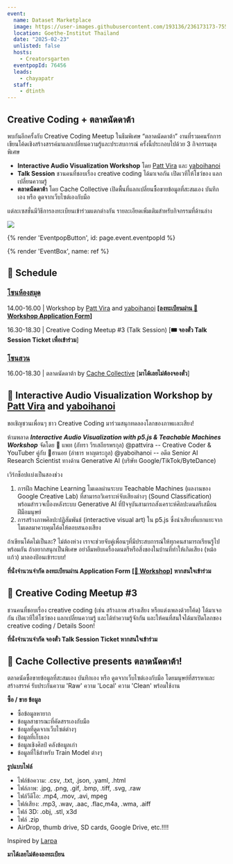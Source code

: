 ```yaml
---
event:
  name: Dataset Marketplace
  image: https://user-images.githubusercontent.com/193136/236173173-755b513b-6398-46a7-9fcb-ced21153c094.png
  location: Goethe-Institut Thailand
  date: "2025-02-23"
  unlisted: false
  hosts:
    - Creatorsgarten
  eventpopId: 76456
  leads:
    - chayapatr
  staff:
    - dtinth
---
```




## Creative Coding + ตลาดนัดดาต้า

พบกันอีกครั้งกับ Creative Coding Meetup ในธีมพิเศษ “ตลาดนัดดาต้า” งานที่รวมคนรักการเขียนโค้ดเชิงสร้างสรรค์มาแลกเปลี่ยนความรู้และประสบการณ์ ครั้งนี้ประกอบไปด้วย 3 กิจกรรมสุดพิเศษ

- **Interactive Audio Visualization Workshop** โดย [Patt Vira](https://www.youtube.com/@pattvira) และ [yaboihanoi](https://yaboihanoi.com/)
- **Talk Session** ชวนคนที่ชอบเรื่อง creative coding ได้มาเจอกัน เปิดเวทีให้โชว์ของ แลกเปลี่ยนความรู้
- **ตลาดนัดดาต้า** โดย Cache Collective เปิดพื้นที่แลกเปลี่ยนซื้อขายข้อมูลที่สะสมเอง บันทึกเอง หรือ ดูดจากเว็บไซต์เองกับมือ

แต่ละเซสชั่นมีวิธีการลงทะเบียนเข้าร่วมแตกต่างกัน รายละเอียดเพิ่มเติมสำหรับกิจกรรมที่ด้านล่าง

![](https://usercontent.creatorsgarten.org/c/v1738657951/644c35a6802c02345887f156/data_market_banner_a7wgue.webp)

{% render 'EventpopButton', id: page.event.eventpopId %}

{% render 'EventBox', name: ref %}

## 📆 Schedule

### <u>โซนห้องสมุด</u>

14.00-16.00 | Workshop by [Patt Vira](https://www.youtube.com/@pattvira) and [yaboihanoi](https://yaboihanoi.com/) [**[ลงทะเบียนผ่าน 🎨 Workshop Application Form]**](https://www.eventpop.me/events/76456-data/application_forms/6002/applicants/new)

16.30-18.30 | Creative Coding Meetup #3 (Talk Session) [**🎟️ จองตั๋ว Talk Session Ticket เพื่อเข้าร่วม**]

### <u>โซนสวน</u>

16.00-18.30 | ตลาดนัดดาต้า by [Cache Collective](https://thisiscache.com/info) [**มาได้เลยไม่ต้องจองตั๋ว**]

## 🎵 Interactive Audio Visualization Workshop by [Patt Vira](https://www.youtube.com/@pattvira) and [yaboihanoi](https://yaboihanoi.com/)

ขอเชิญชวนเพื่อนๆ ชาว Creative Coding มาร่วมสนุกทดลองโลกของภาพเเละเสียง!

ห้ามพลาด ***Interactive Audio Visualization with p5.js & Teachable Machines Workshop*** จัดโดย 🎨 แพท (ภัทรา วีรเสถียรพรกุล) @pattvira -- Creative Coder & YouTuber คู่กับ 🤖ฮานอย (ลำธาร หาญตระกูล) @yaboihanoi -- อดีต Senior AI Research Scientist ทางด้าน Generative AI (บริษัท Google/TikTok/ByteDance) 

เวิร์กช็อปเเบ่งเป็นสองช่วง

1. การฝึก Machine Learning โมเดลผ่านระบบ Teachable Machines (ผลงานของ Google Creative Lab) ที่สามารถวิเคราะห์จับเสียงต่างๆ (Sound Classification) พร้อมสำรวจเบื้องหลังระบบ Generative AI ที่ปัจจุบันสามารถสังเคราะห์ศิลปะดนตรีเสมือนฝีมือมนุษย์
2. การสร้างภาพศิลปะปฏิสัมพันธ์ (interactive visual art) ใน p5.js ซึ่งนำเสียงที่แยกแยะจากโมเดลมาควบคุมโค้ดให้ตอบสนองเสียง

ถ้าเขียนโค้ดไม่เป็นละ? ไม่ต้องห่วง เราจะช่วยจับคู่เพื่อนๆที่มีประสบการณ์ให้ทุกคนสามารถเรียนรู้ไปพร้อมกัน ถ้าอยากสนุกเป็นพิเศษ อย่าลืมหยิบเครื่องดนตรีหรือสิ่งของในบ้านที่ทำให้เกิดเสียง (หม้อ เเก้ว) มาลองป้อนเข้าระบบ!

**ที่นั่งจำนวนจำกัด ลงทะเบียนผ่าน Application Form** [**[🎨 Workshop]**](https://www.eventpop.me/events/76456-data/application_forms/6002/applicants/new) **หากสนใจเข้าร่วม**

## 🎤 Creative Coding Meetup #3

ชวนคนที่ชอบเรื่อง creative coding (เช่น สร้างภาพ สร้างเสียง หรือแต่งเพลงด้วยโค้ด) ได้มาเจอกัน เปิดเวทีให้โชว์ของ แลกเปลี่ยนความรู้ และได้ทำความรู้จักกัน และให้คนที่สนใจได้มาเปิดโลกของ creative coding / Details Soon!

**ที่นั่งจำนวนจำกัด จองตั๋ว Talk Session Ticket หากสนใจเข้าร่วม**

## 💽 Cache Collective presents ตลาดนัดดาต้า!

ตลาดนัดซื้อขายข้อมูลที่สะสมเอง บันทึกเอง หรือ ดูดจากเว็บไซต์เองกับมือ โดยมนุษย์ที่สรรหาและสร้างสรรค์ รับประกันความ 'Raw' ความ 'Local' ความ 'Clean' พร้อมใช้งาน

**ซื้อ / ขาย ข้อมูล**

- ซื้อข้อมูลหายาก
- ข้อมูลสาธารณะที่คัดสรรเองกับมือ
- ข้อมูลที่ดูดจากเว็บไซต์ต่างๆ
- ข้อมูลที่เก็บเอง
- ข้อมูลเชิงศิลป์ คลังข้อมูลเก่า
- ข้อมูลที่ใช้สำหรับ Train Model ต่างๆ

**รูปแบบไฟล์**

- ไฟล์ข้อความ: .csv, .txt, .json, .yaml, .html
- ไฟล์ภาพ: .jpg, .png, .gif, .bmp, .tiff, .svg, .raw
- ไฟล์วีดีโอ: .mp4, .mov, .avi, mpeg
- ไฟล์เสียง: .mp3, .wav, .aac, .flac,m4a, .wma, .aiff
- ไฟล์ 3D: .obj, .stl, x3d
- ไฟล์ .zip
- AirDrop, thumb drive, SD cards, Google Drive, etc.!!!!

Inspired by [Larpa](https://www.instagram.com/p/DCiXeX-tYPx/?img_index=1)

**มาได้เลยไม่ต้องลงทะเบียน**